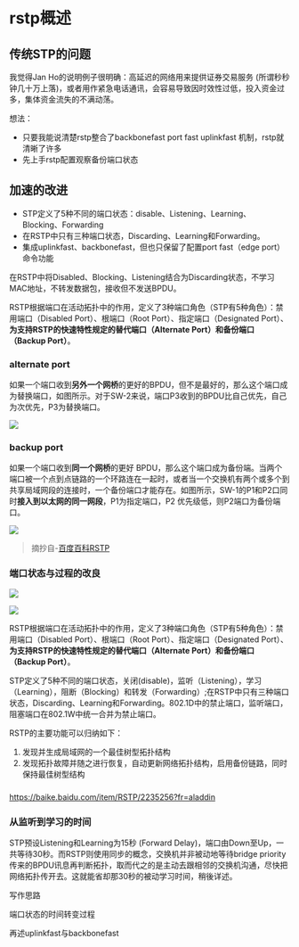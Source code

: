 # rstp概述

## 传统STP的问题

我觉得Jan Ho的说明例子很明确：高延迟的网络用来提供证券交易服务 (所谓秒秒钟几十万上落)，或者用作紧急电话通讯，会容易导致因时效性过低，投入资金过多，集体资金流失的不满动荡。

想法：

* 只要我能说清楚rstp整合了backbonefast port fast uplinkfast 机制，rstp就清晰了许多
* 先上手rstp配置观察备份端口状态


## 加速的改进

* STP定义了5种不同的端口状态：disable、Listening、Learning、Blocking、Forwarding
* 在RSTP中只有三种端口状态，Discarding、Learning和Forwarding。
* 集成uplinkfast、backbonefast，但也只保留了配置port fast（edge port）命令功能

在RSTP中将Disabled、Blocking、Listening结合为Discarding状态，不学习MAC地址，不转发数据包，接收但不发送BPDU。

RSTP根据端口在活动拓扑中的作用，定义了3种端口角色（STP有5种角色）：禁用端口（Disabled Port）、根端口（Root Port）、指定端口（Designated Port）、**为支持RSTP的快速特性规定的替代端口（Alternate Port）和备份端口（Backup Port）**。

### alternate port

如果一个端口收到**另外一个网桥**的更好的BPDU，但不是最好的，那么这个端口成为替换端口，如图所示。对于SW-2来说，端口P3收到的BPDU比自己优先，自己为次优先，P3为替换端口。

![](https://i.postimg.cc/h4y9RxQ6/460d.jpg)

### backup port

如果一个端口收到**同一个网桥**的更好 BPDU，那么这个端口成为备份端。当两个端口被一个点到点链路的一个环路连在一起时，或者当一个交换机有两个或多个到共享局域网段的连接时，一个备份端口才能存在。如图所示，SW-1的P1和P2口同时**接入到以太网的同一网段**，P1为指定端口，P2 优先级低，则P2端口为备份端口。

![](https://i.postimg.cc/5Np81RKx/a15.jpg)

> 摘抄自-[百度百科RSTP](https://baike.baidu.com/item/RSTP)

### 端口状态与过程的改良



![](https://i.postimg.cc/65THcH5q/43569.jpg)

![](https://i.postimg.cc/kGhGhvZN/57-35.png)





RSTP根据端口在活动拓扑中的作用，定义了3种端口角色（STP有5种角色）：禁用端口（Disabled Port）、根端口（Root Port）、指定端口（Designated Port）、**为支持RSTP的快速特性规定的替代端口（Alternate Port）和备份端口（Backup Port）**。




STP定义了5种不同的端口状态，关闭(disable)，监听（Listening），学习（Learning），阻断（Blocking）和转发（Forwarding）;在RSTP中只有三种端口状态，Discarding、Learning和Forwarding。802.1D中的禁止端口，监听端口，阻塞端口在802.1W中统一合并为禁止端口。

RSTP的主要功能可以归纳如下：

1. 发现并生成局域网的一个最佳树型拓扑结构
2. 发现拓扑故障并随之进行恢复，自动更新网络拓扑结构，启用备份链路，同时保持最佳树型结构

### 

https://baike.baidu.com/item/RSTP/2235256?fr=aladdin

### 从监听到学习的时间 

STP预设Listening和Learning为15秒 (Forward Delay)，端口由Down至Up，一共等待30秒。而RSTP则使用同步的概念，交换机并非被动地等待bridge priority传来的BPDU讯息再判断拓扑，取而代之的是主动去跟相邻的交换机沟通，尽快把网络拓扑传开去。这就能省却那30秒的被动学习时间，稍後详述。



写作思路

端口状态的时间转变过程

再述uplinkfast与backbonefast
